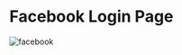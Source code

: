 # Facebook Login Page

![facebook](https://github.com/umair7228/TechNetCloud-Internship-Tasks/assets/154393500/dd2d906e-e3b5-4b88-97cc-cfe0f92885e7)
